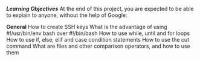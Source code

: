 **_Learning Objectives_**
At the end of this project, you are expected to be able to explain to anyone, without the help of Google:

**General**
How to create SSH keys
What is the advantage of using #!/usr/bin/env bash over #!/bin/bash
How to use while, until and for loops
How to use if, else, elif and case condition statements
How to use the cut command
What are files and other comparison operators, and how to use them

